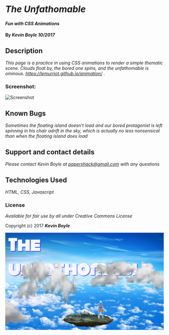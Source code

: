 # _The Unfathomable_

#### _Fun with CSS Animations_

#### By _**Kevin Boyle** 10/2017_

## Description

_This page is a practice in using CSS animations to render a simple thematic scene. Clouds float by, the bored one spins, and the unfathomable is ominous. https://lemurriot.github.io/animation/ ._

### Screenshot:
![Screenshot](img/screenshot.gif?raw=true)


## Known Bugs

_Sometimes the floating island doesn't load and our bored protagonist is left spinning in his chair adrift in the sky, which is actually no less nonsensical than when the floating island does load_

## Support and contact details

_Please contact Kevin Boyle at papershack@gmail.com with any questions_

## Technologies Used

_HTML, CSS, Javascript_

### License

*Available for fair use by all under Creative Commons License*

Copyright (c) 2017 **_Kevin Boyle_**


![Screenshot](img/screenshot1aa.png?raw=true)
